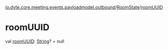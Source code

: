 [io.dyte.core.meeting.events.payloadmodel.outbound](../index.md)/[RoomState](index.md)/[roomUUID](room-u-u-i-d.md)

# roomUUID


val [roomUUID](room-u-u-i-d.md): [String](https://kotlinlang.org/api/latest/jvm/stdlib/kotlin/-string/index.html)? = null
